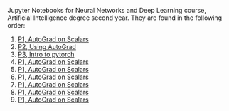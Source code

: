 Jupyter Notebooks for Neural Networks and Deep Learning course, Artificial Intelligence degree second year. They are found in the following order:
1. [P1, AutoGrad on Scalars](https://github.com/peremayolc/DL-Notebooks/blob/main/P1_AutoGrad_onScalars.ipynb)
2. [P2, Using AutoGrad](https://github.com/peremayolc/DL-Notebooks/blob/main/P2_UsingAutoGrad_PereMayol.ipynb)
3. [P3, Intro to pytorch](https://github.com/peremayolc/DL-Notebooks/blob/main/P3_Intro_Pytorch_Tensors_PereMayol.ipynb)
4. [P1, AutoGrad on Scalars](https://github.com/peremayolc/DL-Notebooks/blob/main/P4_Intro_MLPs_PereMayol(4).ipynb)
5. [P1, AutoGrad on Scalars](https://github.com/peremayolc/DL-Notebooks/blob/main/P5_MLP_for_Images.ipynb)
6. [P1, AutoGrad on Scalars](https://github.com/peremayolc/DL-Notebooks/blob/main/P6_Intro_to_CNN.ipynb)
7. [P1, AutoGrad on Scalars]()
8. [P1, AutoGrad on Scalars](https://github.com/peremayolc/DL-Notebooks/blob/main/P8_Autoencoders_PereMayol.ipynb)
9. [P1, AutoGrad on Scalars](https://github.com/peremayolc/DL-Notebooks/blob/main/P9_RNNs_PereMayol.ipynb)
